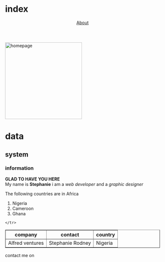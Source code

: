 # index


<!DOCTYPE html>
<html>
    <header>
         <title>Web design with Stephanie</title>
         <a href="file:///storage/emulated/0/Android/data/com.teejay.trebedit/files/TrebEdit%20user%20files/Sample%20project%20-%20Acme/About.html">About</a>
         </header>
      <body>
          <img src="images/index.jpg" alt="homepage"width="250px">
          <h1>data</h1>
          <h2>system</h2>
          <h3>information</h3> 
          <p><strong>GLAD TO HAVE YOU HERE</strong><br>My name is <strong>Stephanie</strong> i am a <i>web developer</i> and a <i>graphic designer</i></p>
      </body>    
</html>
<p>The following countries are in Africa</p>
<ol>
    <li>Nigeria</li>
    <li>Cameroon</li>
    <li>Ghana</li>
</ol>
<table border="thick">
    <tr>
        <th>company</th>
        <th>contact</th>
        <th>country</th>
    </tr>
    <tr>
        <td>Alfred ventures</td> 
        <td>Stephanie Rodney</td>
        <td>Nigeria</td>

    </tr>
</table>
<p>contact me on</p>
